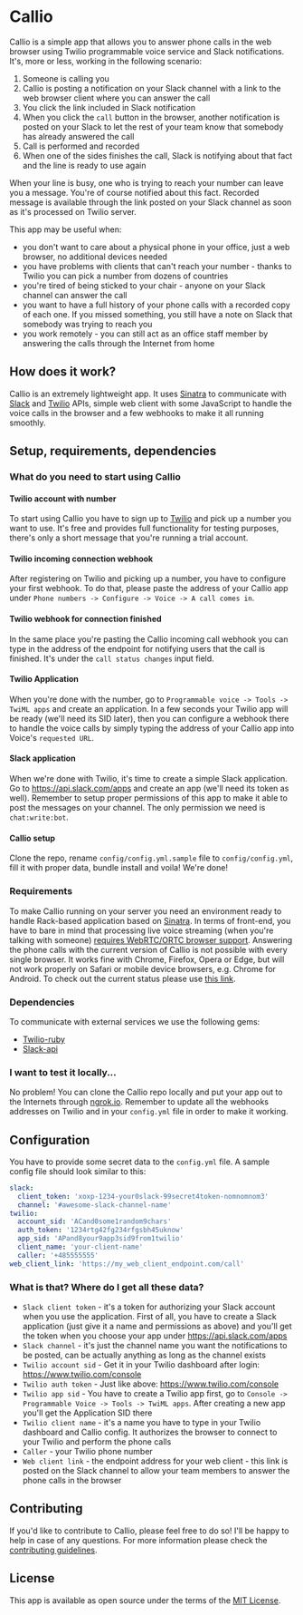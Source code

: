# Callio

Callio is a simple app that allows you to answer phone calls in the web browser using Twilio programmable voice service and Slack notifications. It's, more or less, working in the following scenario:

1. Someone is calling you
2. Callio is posting a notification on your Slack channel with a link to the web browser client where you can answer the call
3. You click the link included in Slack notification
4. When you click the `call` button in the browser, another notification is posted on your Slack to let the rest of your team know that somebody has already answered the call
5. Call is performed and recorded
6. When one of the sides finishes the call, Slack is notifying about that fact and the line is ready to use again

When your line is busy, one who is trying to reach your number can leave you a message. You're of course notified about this fact. Recorded message is available through the link posted on your Slack channel as soon as it's processed on Twilio server.

This app may be useful when:
* you don't want to care about a physical phone in your office, just a web browser, no additional devices needed
* you have problems with clients that can't reach your number - thanks to Twilio you can pick a number from dozens of countries
* you're tired of being sticked to your chair - anyone on your Slack channel can answer the call
* you want to have a full history of your phone calls with a recorded copy of each one. If you missed something, you still have a note on Slack that somebody was trying to reach you
* you work remotely - you can still act as an office staff member by answering the calls through the Internet from home

## How does it work?

Callio is an extremely lightweight app. It uses [Sinatra]((https://github.com/sinatra/sinatra)) to communicate with [Slack](https://slack.com) and [Twilio](https://twilio.com) APIs, simple web client with some JavaScript to handle the voice calls in the browser and a few webhooks to make it all running smoothly.

## Setup, requirements, dependencies
### What do you need to start using Callio
#### Twilio account with number

To start using Callio you have to sign up to [Twilio](https://www.twilio.com) and pick up a number you want to use. It's free and provides full functionality for testing purposes, there's only a short message that you're running a trial account.

#### Twilio incoming connection webhook

After registering on Twilio and picking up a number, you have to configure your first webhook. To do that, please paste the address of your Callio app under `Phone numbers -> Configure -> Voice -> A call comes in`.


#### Twilio webhook for connection finished

In the same place you're pasting the Callio incoming call webhook you can type in the address of the endpoint for notifying users that the call is finished. It's under the `call status changes` input field.

#### Twilio Application

When you're done with the number, go to `Programmable voice -> Tools -> TwiML apps` and create an application. In a few seconds your Twilio app will be ready (we'll need its SID later), then you can configure a webhook there to handle the voice calls by simply typing the address of your Callio app into Voice's `requested URL`.

#### Slack application

When we're done with Twilio, it's time to create a simple Slack application. Go to https://api.slack.com/apps and create an app (we'll need its token as well). Remember to setup proper permissions of this app to make it able to post the messages on your channel. The only permission we need is `chat:write:bot`.

#### Callio setup

Clone the repo, rename `config/config.yml.sample` file to `config/config.yml`, fill it with proper data, bundle install and voila! We're done!

### Requirements

To make Callio running on your server you need an environment ready to handle Rack-based application based on [Sinatra](https://github.com/sinatra/sinatra). In terms of front-end, you have to bare in mind that processing live voice streaming (when you're talking with someone) [requires WebRTC/ORTC browser support](https://support.twilio.com/hc/en-us/articles/223180848-Which-browsers-support-WebRTC-). Answering the phone calls with the current version of Callio is not possible with every single browser. It works fine with Chrome, Firefox, Opera or Edge, but will not work properly on Safari or mobile device browsers, e.g. Chrome for Android. To check out the current status please use [this link](http://caniuse.com/#search=webrtc).

### Dependencies

To communicate with external services we use the following gems:
* [Twilio-ruby](https://github.com/twilio/twilio-ruby)
* [Slack-api](https://github.com/aki017/slack-ruby-gem)

### I want to test it locally...
No problem! You can clone the Callio repo locally and put your app out to the Internets through [ngrok.io](https://ngrok.com/). Remember to update all the webhooks addresses on Twilio and in your `config.yml` file in order to make it working.

## Configuration
You have to provide some secret data to the `config.yml` file. A sample config file should look similar to this:

``` yml
slack:
  client_token: 'xoxp-1234-your0slack-99secret4token-nomnomnom3'
  channel: '#awesome-slack-channel-name'
twilio:
  account_sid: 'ACand0some1random9chars'
  auth_token: '1234rtg42fg234rfgsbh45uknow'
  app_sid: 'APand8your9app3sid9from1twilio'
  client_name: 'your-client-name'
  caller: '+485555555'
web_client_link: 'https://my_web_client_endpoint.com/call'

```
### What is that? Where do I get all these data?

* `Slack client token` - it's a token for authorizing your Slack account when you use the application. First of all, you have to create a Slack application (just give it a name and permissions as above) and you'll get the token when you choose your app under https://api.slack.com/apps
* `Slack channel` - it's just the channel name you want the notifications to be posted, can be actually anything as long as the channel exists
* `Twilio account sid` - Get it in your Twilio dashboard after login: https://www.twilio.com/console
* `Twilio auth token` - Just like above: https://www.twilio.com/console
* `Twilio app sid` - You have to create a Twilio app first, go to `Console -> Programmable Voice -> Tools -> TwiML apps`. After creating a new app you'll get the Application SID there
* `Twilio client name` - it's a name you have to type in your Twilio dashboard and Callio config. It authorizes the browser to connect to your Twilio and perform the phone calls
* `Caller` - your Twilio phone number
* `Web client link` - the endpoint address for your web client - this link is posted on the Slack channel to allow your team members to answer the phone calls in the browser

## Contributing

If you'd like to contribute to Callio, please feel free to do so! I'll be happy to help in case of any questions. For more information please check the [contributing guidelines](CONTRIBUTING.md).

## License

This app is available as open source under the terms of the [MIT License](https://opensource.org/licenses/MIT).
